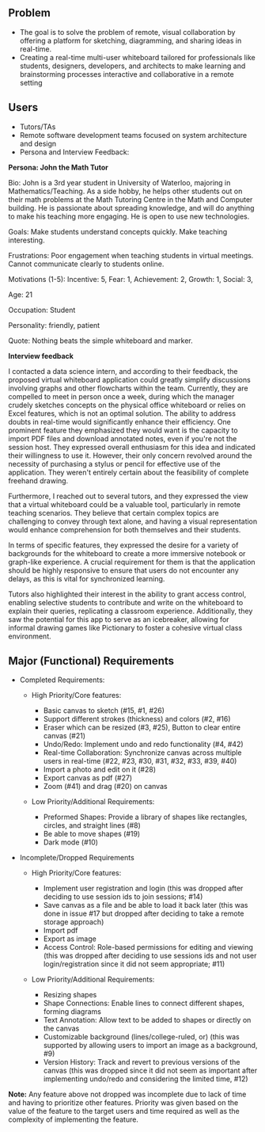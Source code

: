 ## Problem

- The goal is to solve the problem of remote, visual collaboration by offering a platform for sketching, diagramming, and sharing ideas in real-time.
- Creating a real-time multi-user whiteboard tailored for professionals like students, designers, developers, and architects to make learning and brainstorming processes interactive and collaborative in a remote setting

## Users

- Tutors/TAs
- Remote software development teams focused on system architecture and design
- Persona and Interview Feedback:  

>>>
**Persona: John the Math Tutor**

Bio: John is a 3rd year student in University of Waterloo, majoring in Mathematics/Teaching. As a side hobby, he helps other students out on their math problems at the Math Tutoring Centre in the Math and Computer building. He is passionate about spreading knowledge, and will do anything to make his teaching more engaging. He is open to use new technologies. 

Goals: Make students understand concepts quickly. Make teaching interesting.

Frustrations: Poor engagement when teaching students in virtual meetings. Cannot communicate clearly to students online.

Motivations (1-5): 
    Incentive: 5,
    Fear: 1,
    Achievement: 2,
    Growth: 1,
    Social: 3,

Age: 21

Occupation: Student

Personality: friendly, patient

Quote: Nothing beats the simple whiteboard and marker.
>>>



>>>
**Interview feedback**

I contacted a data science intern, and according to their feedback, the proposed virtual whiteboard application could greatly simplify discussions involving graphs and other flowcharts within the team. Currently, they are compelled to meet in person once a week, during which the manager crudely sketches concepts on the physical office whiteboard or relies on Excel features, which is not an optimal solution. The ability to address doubts in real-time would significantly enhance their efficiency. 
One prominent feature they emphasized they would want is the capacity to import PDF files and download annotated notes, even if you're not the session host. They expressed overall enthusiasm for this idea and indicated their willingness to use it. However, their only concern revolved around the necessity of purchasing a stylus or pencil for effective use of the application. They weren't entirely certain about the feasibility of complete freehand drawing.

Furthermore, I reached out to several tutors, and they expressed the view that a virtual whiteboard could be a valuable tool, particularly in remote teaching scenarios. They believe that certain complex topics are challenging to convey through text alone, and having a visual representation would enhance comprehension for both themselves and their students.

In terms of specific features, they expressed the desire for a variety of backgrounds for the whiteboard to create a more immersive notebook or graph-like experience. A crucial requirement for them is that the application should be highly responsive to ensure that users do not encounter any delays, as this is vital for synchronized learning.

Tutors also highlighted their interest in the ability to grant access control, enabling selective students to contribute and write on the whiteboard to explain their queries, replicating a classroom experience. Additionally, they saw the potential for this app to serve as an icebreaker, allowing for informal drawing games like Pictionary to foster a cohesive virtual class environment.
>>>

## Major (Functional) Requirements

- Completed Requirements:
    - High Priority/Core features:
        - Basic canvas to sketch (#15, #1, #26) 
        - Support different strokes (thickness) and colors (#2, #16)
        - Eraser which can be resized (#3, #25), Button to clear entire canvas (#21)
        - Undo/Redo: Implement undo and redo functionality (#4, #42)
        - Real-time Collaboration: Synchronize canvas across multiple users in real-time (#22, #23, #30, #31, #32, #33, #39, #40)
        - Import a photo and edit on it (#28)
        - Export canvas as pdf (#27)
        - Zoom (#41) and drag (#20) on canvas 

    - Low Priority/Additional Requirements:
        - Preformed Shapes: Provide a library of shapes like rectangles, circles, and straight lines (#8)
        - Be able to move shapes (#19)
        - Dark mode (#10)


- Incomplete/Dropped Requirements
    - High Priority/Core features:
        - Implement user registration and login (this was dropped after deciding to use session ids to join sessions; #14)
        - Save canvas as a file and be able to load it back later (this was done in issue #17 but dropped after deciding to take a remote storage approach) 
        - Import pdf
        - Export as image
        - Access Control: Role-based permissions for editing and viewing (this was dropped after deciding to use sessions ids and not user login/registration since it did not seem appropriate; #11)
     
    - Low Priority/Additional Requirements:
        - Resizing shapes
        - Shape Connections: Enable lines to connect different shapes, forming diagrams
        - Text Annotation: Allow text to be added to shapes or directly on the canvas
        - Customizable background (lines/college-ruled, or) (this was supported by allowing users to import an image as a background, #9)
        - Version History: Track and revert to previous versions of the canvas (this was dropped since it did not seem as important after implementing undo/redo and considering the limited time, #12)

**Note:** Any feature above not dropped was incomplete due to lack of time and having to prioritize other features. Priority was given based on the value of the feature to the target users and time required as well as the complexity of implementing the feature.
